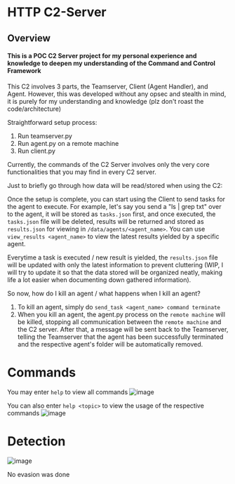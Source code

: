 # HTTP C2-Server
## Overview

#### This is a POC C2 Server project for my personal experience and knowledge to deepen my understanding of the Command and Control Framework

This C2 involves 3 parts, the Teamserver, Client (Agent Handler), and Agent. However, this was developed without any opsec and stealth in mind, it is purely for my understanding and knowledge (plz don't roast the code/architecture)

Straightforward setup process:
1. Run teamserver.py
2. Run agent.py on a remote machine
3. Run client.py

Currently, the commands of the C2 Server involves only the very core functionalities that you may find in every C2 server.

Just to briefly go through how data will be read/stored when using the C2:

Once the setup is complete, you can start using the Client to send tasks for the agent to execute. For example, let's say you send a "ls | grep txt" over to the agent, it will be stored as `tasks.json` first, and once executed, the `tasks.json` file will be deleted, results will be returned and stored as `results.json` for viewing in `/data/agents/<agent_name>`. You can use `view_results <agent_name>` to view the latest results yielded by a specific agent.

Everytime a task is executed / new result is yielded, the `results.json` file will be updated with only the latest information to prevent cluttering (WIP, I will try to update it so that the data stored will be organized neatly, making life a lot easier when documenting down gathered information).

So now, how do I kill an agent / what happens when I kill an agent?
1. To kill an agent, simply do `send_task <agent_name> command terminate`
2. When you kill an agent, the agent.py process on the `remote machine` will be killed, stopping all communication between the `remote machine` and the C2 server. After that, a message will be sent back to the Teamserver, telling the Teamserver that the agent has been successfully terminated and the respective agent's folder will be automatically removed.

# Commands

You may enter `help` to view all commands
![image](https://github.com/yuuuu7/C2-Server/assets/107798032/1feaa9e9-4e12-4282-95c6-1933f6e9d275)

You can also enter `help <topic>` to view the usage of the respective commands
![image](https://github.com/yuuuu7/C2-Server/assets/107798032/516a3b1f-a385-40fb-a692-91dd282a1eb8)

# Detection

![image](https://github.com/yuuuu7/C2-Server/assets/107798032/fd81f4f7-29c6-4a8b-835c-2285506db4a9)

No evasion was done





